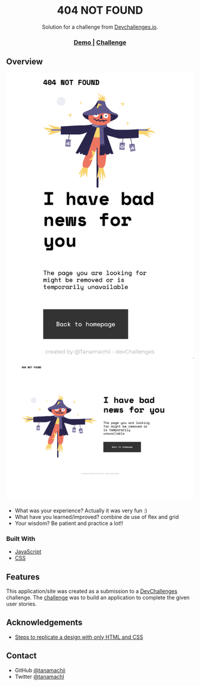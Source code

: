 <!-- Please update value in the {}  -->

<h1 align="center">404 NOT FOUND</h1>

<div align="center">
   Solution for a challenge from  <a href="http://devchallenges.io" target="_blank">Devchallenges.io</a>.
</div>

<div align="center">
  <h3>
    <a href="https://{your-demo-link.your-domain}">
      Demo
    </a>
    <span> | </span>
    <a href="https://devchallenges.io/challenges/wBunSb7FPrIepJZAg0sY">
      Challenge
    </a>
  </h3>
</div>

<!-- OVERVIEW -->

## Overview

![screenshot](https://github.com/Tanamachii/devChallenges/blob/main/404-not-found-master/img/phone.png)
![screenshot](https://github.com/Tanamachii/devChallenges/blob/main/404-not-found-master/img/web.png)

- What was your experience? Actually it was very fun :)
- What have you learned/improved? combine de use of flex and grid
- Your wisdom? Be patient and practice a lot!!

### Built With

<!-- This section should list any major frameworks that you built your project using. Here are a few examples.-->

- [JavaScript](https://developer.mozilla.org/es/docs/Web/JavaScript)
- [CSS](https://developer.mozilla.org/es/docs/Web/CSS)

## Features

<!-- List the features of your application or follow the template. Don't share the figma file here :) -->

This application/site was created as a submission to a [DevChallenges](https://devchallenges.io/challenges) challenge. The [challenge](https://devchallenges.io/challenges/wBunSb7FPrIepJZAg0sY) was to build an application to complete the given user stories.


## Acknowledgements

<!-- This section should list any articles or add-ons/plugins that helps you to complete the project. This is optional but it will help you in the future. For exmpale -->

- [Steps to replicate a design with only HTML and CSS](https://devchallenges-blogs.web.app/how-to-replicate-design/)

## Contact

- GitHub [@tanamachii](https://github.com/tanamachii)
- Twitter [@tanamachl](https://twitter.com/tanamachl)
